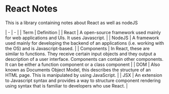 # React Notes

This is a library containing notes about React as well as nodeJS

| - | - |
| Term | Definition |
| React | A open-source framework used mainly for web applications and UIs. It uses Javascript. |
| NodeJS | A framework used mainly for developing the backend of an applications (i.e. working with the OS) and is Javascript-based. |
| Components | In React, these are similar to functions. They receive certain input objects and they output a description of a user interface. Components can contain other components. It can be either a function component or a class component |
| DOM | Also known as Documents Object Model, this describes the structure of an HTML page. This is manipulated by using JavaScript. |
| JSX | An extension to Javascript syntax and provides a way to structure component rendering using syntax that is familiar to developers who use React. |

